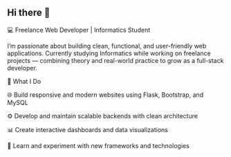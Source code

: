 ## Hi there 👋

💻 Freelance Web Developer | Informatics Student

I’m passionate about building clean, functional, and user-friendly web applications. Currently studying Informatics while working on freelance projects — combining theory and real-world practice to grow as a full-stack developer.

🚀 What I Do

🌐 Build responsive and modern websites using Flask, Bootstrap, and MySQL

⚙️ Develop and maintain scalable backends with clean architecture

📊 Create interactive dashboards and data visualizations

🧠 Learn and experiment with new frameworks and technologies
